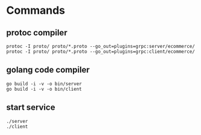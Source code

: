 
# Commands

## protoc compiler

```shell
protoc -I proto/ proto/*.proto --go_out=plugins=grpc:server/ecommerce/
protoc -I proto/ proto/*.proto --go_out=plugins=grpc:client/ecommerce/
```

## golang code compiler

```shell
go build -i -v -o bin/server
go build -i -v -o bin/client
```

## start service

```shell
./server
./client
```
